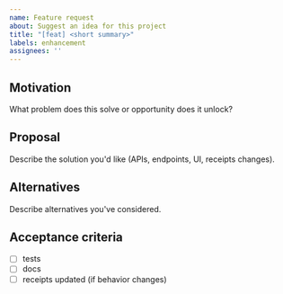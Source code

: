 ```yaml
---
name: Feature request
about: Suggest an idea for this project
title: "[feat] <short summary>"
labels: enhancement
assignees: ''
---
```


## Motivation
What problem does this solve or opportunity does it unlock?

## Proposal
Describe the solution you'd like (APIs, endpoints, UI, receipts changes).

## Alternatives
Describe alternatives you've considered.

## Acceptance criteria
- [ ] tests
- [ ] docs
- [ ] receipts updated (if behavior changes)
